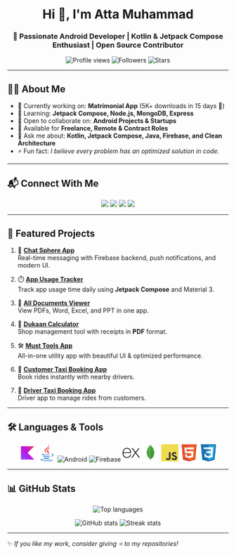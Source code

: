 <h1 align="center">Hi 👋, I'm Atta Muhammad</h1>
<h3 align="center">🚀 Passionate Android Developer | Kotlin & Jetpack Compose Enthusiast | Open Source Contributor</h3>

<p align="center">
  <img src="https://komarev.com/ghpvc/?username=attamuhammad16&label=Profile%20Views&color=0e75b6&style=flat" alt="Profile views" /> 
  <img src="https://img.shields.io/github/followers/attamuhammad16?label=Followers" alt="Followers" />
  <img src="https://img.shields.io/github/stars/attamuhammad16?label=Stars" alt="Stars" />
</p>

---

## 🧑‍💻 About Me  

- 🔭 Currently working on: **Matrimonial App** (5K+ downloads in 15 days 🚀)  
- 🌱 Learning: **Jetpack Compose, Node.js, MongoDB, Express**  
- 👯 Open to collaborate on: **Android Projects & Startups**  
- 🤝 Available for **Freelance, Remote & Contract Roles**  
- 💬 Ask me about: **Kotlin, Jetpack Compose, Java, Firebase, and Clean Architecture**  
- ⚡ Fun fact: *I believe every problem has an optimized solution in code.*  

---

## 📬 Connect With Me  

<p align="center">
  <a href="https://wa.me/923252142414"><img src="https://img.shields.io/badge/WhatsApp-Contact-green?logo=whatsapp&logoColor=white&style=for-the-badge" /></a>
  <a href="mailto:atta1639916@gmail.com"><img src="https://img.shields.io/badge/Email-D14836?logo=gmail&logoColor=white&style=for-the-badge" /></a>
  <a href="https://www.linkedin.com/in/atta-muhammad-787984267"><img src="https://img.shields.io/badge/LinkedIn-0077B5?logo=linkedin&logoColor=white&style=for-the-badge" /></a>
  <a href="https://www.facebook.com/share/1Fdk3jNBBb"><img src="https://img.shields.io/badge/Facebook-1877F2?logo=facebook&logoColor=white&style=for-the-badge" /></a>
</p>

---

## 🚀 Featured Projects  

1. 💬 [**Chat Sphere App**](https://github.com/AttaMuhammad16/Chat-Sphere-App)  
   Real-time messaging with Firebase backend, push notifications, and modern UI.  

2. ⏱️ [**App Usage Tracker**](https://github.com/AttaMuhammad16/App-Usage-Tracker-Compose)  
   Track app usage time daily using **Jetpack Compose** and Material 3.  

3. 📄 [**All Documents Viewer**](https://github.com/AttaMuhammad16/AllDocumentViewer)  
   View PDFs, Word, Excel, and PPT in one app.  

4. 🛒 [**Dukaan Calculator**](https://github.com/AttaMuhammad16/Dukaan-Calculator)  
   Shop management tool with receipts in **PDF** format.  

5. 🛠️ [**Must Tools App**](https://github.com/AttaMuhammad16/MustTool)  
   All-in-one utility app with beautiful UI & optimized performance.  

6. 🚖 [**Customer Taxi Booking App**](https://github.com/AttaMuhammad16/Customer-Taxi-Booking-)  
   Book rides instantly with nearby drivers.  

7. 🚖 [**Driver Taxi Booking App**](https://github.com/AttaMuhammad16/Driver-Taxi-Booking-App)  
   Driver app to manage rides from customers.  

---

## 🛠️ Languages & Tools  

<p align="center">
  <img src="https://raw.githubusercontent.com/devicons/devicon/master/icons/kotlin/kotlin-original.svg" alt="Kotlin" width="40" height="40"/> 
  <img src="https://raw.githubusercontent.com/devicons/devicon/master/icons/java/java-original.svg" alt="Java" width="40" height="40"/> 
  <img src="https://www.vectorlogo.zone/logos/android/android-icon.svg" alt="Android" width="40" height="40"/> 
  <img src="https://www.vectorlogo.zone/logos/firebase/firebase-icon.svg" alt="Firebase" width="40" height="40"/> 
  <img src="https://raw.githubusercontent.com/devicons/devicon/master/icons/express/express-original.svg" alt="Express" width="40" height="40"/> 
  <img src="https://raw.githubusercontent.com/devicons/devicon/master/icons/mongodb/mongodb-original.svg" alt="MongoDB" width="40" height="40"/> 
  <img src="https://raw.githubusercontent.com/devicons/devicon/master/icons/javascript/javascript-original.svg" alt="JavaScript" width="40" height="40"/> 
  <img src="https://raw.githubusercontent.com/devicons/devicon/master/icons/html5/html5-original.svg" alt="HTML5" width="40" height="40"/> 
  <img src="https://raw.githubusercontent.com/devicons/devicon/master/icons/css3/css3-original.svg" alt="CSS3" width="40" height="40"/> 
</p>

---

## 📊 GitHub Stats  

<!-- Top Languages (centered) -->
<p align="center">
  <img src="https://github-readme-stats.vercel.app/api/top-langs/?username=attamuhammad16&layout=compact&theme=tokyonight" alt="Top languages" />
</p>

<!-- Stats and Streak side-by-side (centered) -->
<p align="center">
  <img src="https://github-readme-stats.vercel.app/api?username=attamuhammad16&show_icons=true&theme=tokyonight" alt="GitHub stats" />
  <img src="https://github-readme-streak-stats.herokuapp.com?user=attamuhammad16&theme=tokyonight" alt="Streak stats" />
</p>


---

✨ *If you like my work, consider giving ⭐ to my repositories!*  
